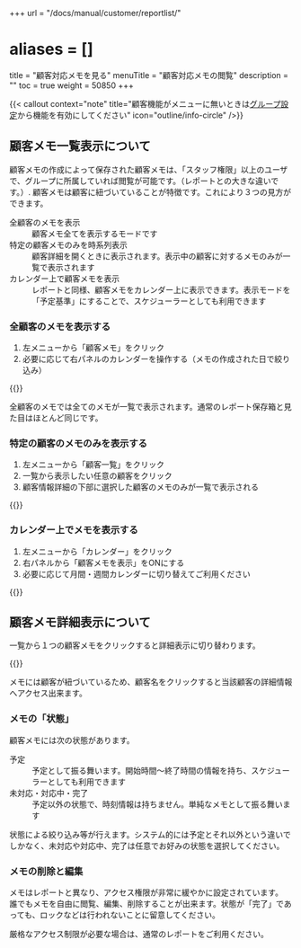 +++
url = "/docs/manual/customer/reportlist/"
# aliases = []
title = "顧客対応メモを見る"
menuTitle = "顧客対応メモの閲覧"
description = ""
toc = true
weight = 50850
+++

{{< callout context="note" title="顧客機能がメニューに無いときは[グループ設定](/docs/setup/setting-group/#optionalFunction)から機能を有効にしてください" icon="outline/info-circle" />}}

## 顧客メモ一覧表示について

顧客メモの作成によって保存された顧客メモは、「スタッフ権限」以上のユーザで、グループに所属していれば閲覧が可能です。（レポートとの大きな違いです。）.
顧客メモは顧客に紐づいていることが特徴です。これにより３つの見方ができます。

<dl class="basic">
<dt>全顧客のメモを表示</dt>
<dd>顧客メモ全てを表示するモードです</dd>
<dt>特定の顧客メモのみを時系列表示</dt>
<dd>顧客詳細を開くときに表示されます。表示中の顧客に対するメモのみが一覧で表示されます</dd>
<dt>カレンダー上で顧客メモを表示</dt>
<dd>レポートと同様、顧客メモをカレンダー上に表示できます。表示モードを「予定基準」にすることで、スケジューラーとしても利用できます</dd>
</dl>

### 全顧客のメモを表示する

1. 左メニューから「顧客メモ」をクリック
2. 必要に応じて右パネルのカレンダーを操作する（メモの作成された日で絞り込み）

{{<iTablet filename="img/customerMemoBox" msg="全部のメモが見れるよ" alice="ok" >}}

全顧客のメモでは全てのメモが一覧で表示されます。通常のレポート保存箱と見た目はほとんど同じです。

### 特定の顧客のメモのみを表示する

1. 左メニューから「顧客一覧」をクリック
2. 一覧から表示したい任意の顧客をクリック
3. 顧客情報詳細の下部に選択した顧客のメモのみが一覧で表示される

{{<iTablet filename="img/customerOneMemo" msg="特定顧客のメモだけ全部見れるよ" alice="ok" >}}

### カレンダー上でメモを表示する

1. 左メニューから「カレンダー」をクリック
2. 右パネルから「顧客メモを表示」をONにする
3. 必要に応じて月間・週間カレンダーに切り替えてご利用ください

{{<iTablet filename="img/customerMemoCalendar" msg="カレンダー上にメモを表示すればスケジューラーとしても使えるよ" alice="ok" >}}

## 顧客メモ詳細表示について

一覧から１つの顧客メモをクリックすると詳細表示に切り替わります。

{{<iTablet filename="img/customerMemoDetail" msg="メモ詳細画面だよ" alice="book" >}}

メモには顧客が紐づいているため、顧客名をクリックすると当該顧客の詳細情報へアクセス出来ます。

### メモの「状態」

顧客メモには次の状態があります。

<dl class="basic">
<dt>予定</dt>
<dd>予定として振る舞います。開始時間〜終了時間の情報を持ち、スケジューラーとしても利用できます</dd>
<dt>未対応・対応中・完了</dt>
<dd>予定以外の状態で、時刻情報は持ちません。単純なメモとして振る舞います</dd>
</dl>

状態による絞り込み等が行えます。システム的には予定とそれ以外という違いでしかなく、未対応や対応中、完了は任意でお好みの状態を選択してください。

### メモの削除と編集

メモはレポートと異なり、アクセス権限が非常に緩やかに設定されています。  
誰でもメモを自由に閲覧、編集、削除することが出来ます。状態が「完了」であっても、ロックなどは行われないことに留意してください。

厳格なアクセス制限が必要な場合は、通常のレポートをご利用ください。

